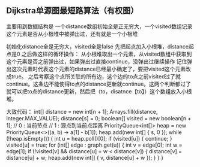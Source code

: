 ## Dijkstra单源图最短路算法（有权图）

主要用到数据结构是  一个distance数组初始全是正无穷大，一个visited数组记录这个元素是否从小根堆中被弹出过，还有就是一个小根堆

初始化distance全是无穷大，visited全是false
先把起点加入小根堆，distance起点是0
之后做这样的循环操作：
从小根堆取出一个元素，从visited数组中获取到这个元素是否之前弹出过，如果弹出过直接continue，没弹出过继续操作
记住弹出这次元素时代表这个元素的distance已经最小确定了，要把visited这个元素改成true。
之后考察这个点所关联的所有边，这个边的to点之前visited过了就continue。这条边不能使得to点的distance更新就continue。这两个判断都过了就可以把to点的distance更新，然后把（to，disatnce【to】）这个数组放入小根堆。

大致代码：
	int[] distance = new int[n + 1];
		Arrays.fill(distance, Integer.MAX_VALUE);
		distance[s] = 0;
		boolean[] visited = new boolean[n + 1];
		// 0 : 当前节点
		// 1 : 源点到当前点距离
		PriorityQueue<int[]> heap = new PriorityQueue<>((a, b) -> a[1] - b[1]);
		heap.add(new int[] { s, 0 });
		while (!heap.isEmpty()) {
			int u = heap.poll()[0];
			if (visited[u]) {
				continue;
			}
			visited[u] = true;
			for (int[] edge : graph.get(u)) {
				int v = edge[0];
				int w = edge[1];
				if (!visited[v] && distance[u] + w < distance[v]) {
					distance[v] = distance[u] + w;
					heap.add(new int[] { v, distance[u] + w });
				}
			}
		}